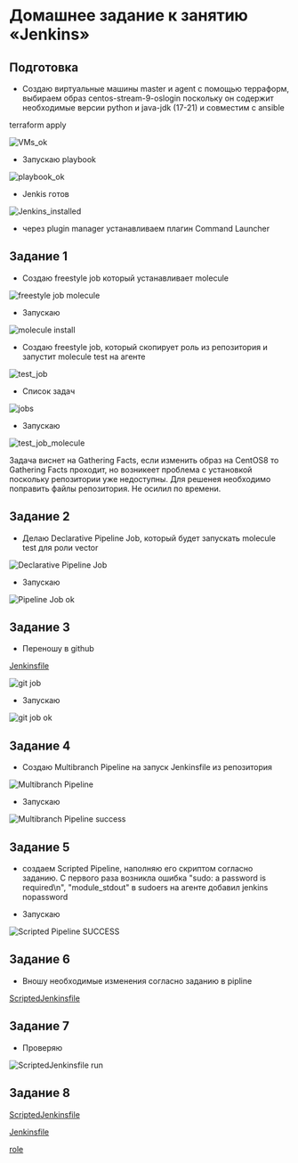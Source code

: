 # Домашнее задание к занятию «Jenkins»

## Подготовка

* Создаю виртуальные машины master и agent с помощью терраформ, выбираем образ centos-stream-9-oslogin
  поскольку он содержит необходимые версии python и java-jdk (17-21) и совместим с ansible

terraform apply

![VMs_ok](https://github.com/A-Tagir/neto_ansible/blob/main/08/CICD_jenkins_VMs_ok.png)

* Запускаю playbook

![playbook_ok](https://github.com/A-Tagir/neto_ansible/blob/main/08/CICD_jenkins_playbook_ok.png)

* Jenkis готов

![Jenkins_installed](https://github.com/A-Tagir/neto_ansible/blob/main/08/CICD_jenkins_ok.png)

* через plugin manager устанавливаем плагин Command Launcher

## Задание 1

* Создаю freestyle job который устанавливает molecule

![freestyle job molecule](https://github.com/A-Tagir/neto_ansible/blob/main/08/CICD_jenkins_freestyle_molecule.png)

* Запускаю

![molecule install](https://github.com/A-Tagir/neto_ansible/blob/main/08/CICD_jenkins_freestyle_molecule_install_ok.png)

* Создаю freestyle job, который скопирует роль из репозитория и запустит molecule test на агенте

![test_job](https://github.com/A-Tagir/neto_ansible/blob/main/08/CICD_jenkins_freestyle_test_job.png)

* Список задач

![jobs](https://github.com/A-Tagir/neto_ansible/blob/main/08/CICD_jenkins_freestyle_jobs.png)

* Запускаю

![test_job_molecule](https://github.com/A-Tagir/neto_ansible/blob/main/08/CICD_jenkins_freestyle_test_job_aborted.png)

Задача виснет на Gathering Facts, если изменить образ на CentOS8 то Gathering Facts проходит, но возникеет проблема
с установкой поскольку репозитории уже недоступны. Для решенея необходимо поправить файлы репозитория. Не осилил по времени.

## Задание 2

* Делаю Declarative Pipeline Job, который будет запускать molecule test для роли vector

![Declarative Pipeline Job](https://github.com/A-Tagir/neto_ansible/blob/main/08/CICD_jenkins_pipeline_job.png)

* Запускаю

![Pipeline Job ok](https://github.com/A-Tagir/neto_ansible/blob/main/08/CICD_jenkins_pipeline_job_ok.png)

## Задание 3

* Переношу в github

[Jenkinsfile](https://github.com/A-Tagir/neto_ansible/blob/main/08/Jenkinsfile)

![git job](https://github.com/A-Tagir/neto_ansible/blob/main/08/CICD_jenkins_pipeline_job_togit.png)

* Запускаю

![git job ok](https://github.com/A-Tagir/neto_ansible/blob/main/08/CICD_jenkins_pipeline_job_togit_ok.png)

## Задание 4

* Создаю Multibranch Pipeline на запуск Jenkinsfile из репозитория

![Multibranch Pipeline](https://github.com/A-Tagir/neto_ansible/blob/main/08/CICD_jenkins_multibranch_pipeline_job.png)

* Запускаю

![Multibranch Pipeline success](https://github.com/A-Tagir/neto_ansible/blob/main/08/CICD_jenkins_multibranch_pipeline_job_ok.png)

## Задание 5

* создаем Scripted Pipeline, наполняю его скриптом согласно заданию. С первого раза возникла ошибка "sudo: a password is required\n", "module_stdout"
  в sudoers на агенте добавил jenkins nopassword

* Запускаю

![Scripted Pipeline SUCCESS](https://github.com/A-Tagir/neto_ansible/blob/main/08/CICD_jenkins_scripted_job_success.png)

## Задание 6

* Вношу необходимые изменения согласно заданию в pipline 

[ScriptedJenkinsfile](https://github.com/A-Tagir/neto_ansible/blob/main/08/ScriptedJenkinsfile)

## Задание 7

* Проверяю

![ScriptedJenkinsfile run](https://github.com/A-Tagir/neto_ansible/blob/main/08/CICD_jenkins_scripted_job_prod_run_true.png)

## Задание 8

[ScriptedJenkinsfile](https://github.com/A-Tagir/neto_ansible/blob/main/08/ScriptedJenkinsfile)

[Jenkinsfile](https://github.com/A-Tagir/neto_ansible/blob/main/08/Jenkinsfile)

[role](https://github.com/A-Tagir/neto_ansible/tree/main/05/roles/vector)


